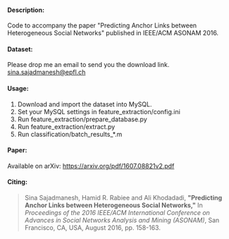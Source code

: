 #### Description:

Code to accompany the paper "Predicting Anchor Links between Heterogeneous Social Networks" published in IEEE/ACM ASONAM 2016.

#### Dataset:

Please drop me an email to send you the download link.  
<sina.sajadmanesh@epfl.ch>

#### Usage:

1. Download and import the dataset into MySQL.
2. Set your MySQL settings in feature_extraction/config.ini
3. Run feature_extraction/prepare_database.py
4. Run feature_extraction/extract.py
5. Run classification/batch_results_*.m

#### Paper:

Available on arXiv: 
https://arxiv.org/pdf/1607.08821v2.pdf

#### Citing:

> Sina Sajadmanesh, Hamid R. Rabiee and Ali Khodadadi, **"Predicting Anchor Links between Heterogeneous Social Networks,"** In *Proceedings of the 2016 IEEE/ACM International Conference on Advances in Social Networks Analysis and Mining (ASONAM)*, San Francisco, CA, USA, August 2016, pp. 158-163.
